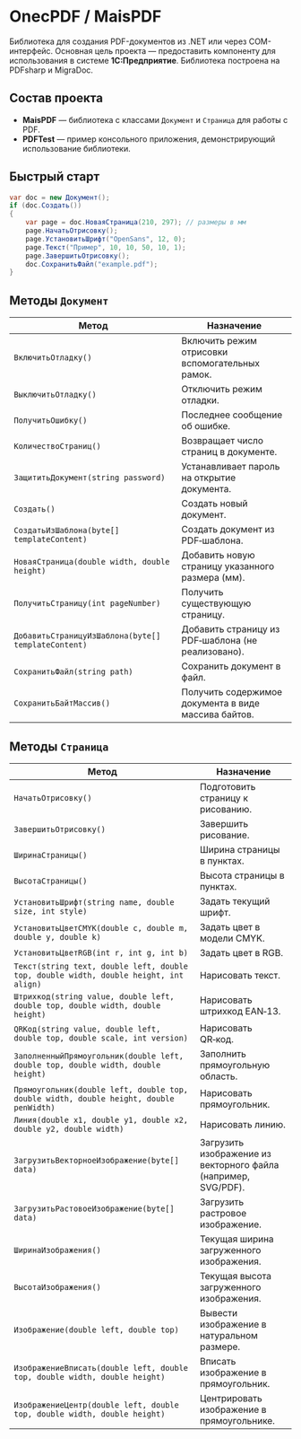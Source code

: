 # OnecPDF / MaisPDF

Библиотека для создания PDF-документов из .NET или через COM-интерфейс. Основная цель проекта — предоставить компоненту для использования в системе **1С:Предприятие**. Библиотека построена на PDFsharp и MigraDoc.

## Состав проекта
- **MaisPDF** — библиотека с классами `Документ` и `Страница` для работы с PDF.
- **PDFTest** — пример консольного приложения, демонстрирующий использование библиотеки.

## Быстрый старт
```csharp
var doc = new Документ();
if (doc.Создать())
{
    var page = doc.НоваяСтраница(210, 297); // размеры в мм
    page.НачатьОтрисовку();
    page.УстановитьШрифт("OpenSans", 12, 0);
    page.Текст("Пример", 10, 10, 50, 10, 1);
    page.ЗавершитьОтрисовку();
    doc.СохранитьФайл("example.pdf");
}
```

## Методы `Документ`
| Метод | Назначение |
|-------|------------|
| `ВключитьОтладку()` | Включить режим отрисовки вспомогательных рамок. |
| `ВыключитьОтладку()` | Отключить режим отладки. |
| `ПолучитьОшибку()` | Последнее сообщение об ошибке. |
| `КоличествоСтраниц()` | Возвращает число страниц в документе. |
| `ЗащититьДокумент(string password)` | Устанавливает пароль на открытие документа. |
| `Создать()` | Создать новый документ. |
| `СоздатьИзШаблона(byte[] templateContent)` | Создать документ из PDF‑шаблона. |
| `НоваяСтраница(double width, double height)` | Добавить новую страницу указанного размера (мм). |
| `ПолучитьСтраницу(int pageNumber)` | Получить существующую страницу. |
| `ДобавитьСтраницуИзШаблона(byte[] templateContent)` | Добавить страницу из PDF‑шаблона (не реализовано). |
| `СохранитьФайл(string path)` | Сохранить документ в файл. |
| `СохранитьБайтМассив()` | Получить содержимое документа в виде массива байтов. |

## Методы `Страница`
| Метод | Назначение |
|-------|------------|
| `НачатьОтрисовку()` | Подготовить страницу к рисованию. |
| `ЗавершитьОтрисовку()` | Завершить рисование. |
| `ШиринаСтраницы()` | Ширина страницы в пунктах. |
| `ВысотаСтраницы()` | Высота страницы в пунктах. |
| `УстановитьШрифт(string name, double size, int style)` | Задать текущий шрифт. |
| `УстановитьЦветCMYK(double c, double m, double y, double k)` | Задать цвет в модели CMYK. |
| `УстановитьЦветRGB(int r, int g, int b)` | Задать цвет в RGB. |
| `Текст(string text, double left, double top, double width, double height, int align)` | Нарисовать текст. |
| `Штрихкод(string value, double left, double top, double width, double height)` | Нарисовать штрихкод EAN‑13. |
| `QRКод(string value, double left, double top, double scale, int version)` | Нарисовать QR‑код. |
| `ЗаполненныйПрямоугольник(double left, double top, double width, double height)` | Заполнить прямоугольную область. |
| `Прямоугольник(double left, double top, double width, double height, double penWidth)` | Нарисовать прямоугольник. |
| `Линия(double x1, double y1, double x2, double y2, double width)` | Нарисовать линию. |
| `ЗагрузитьВекторноеИзображение(byte[] data)` | Загрузить изображение из векторного файла (например, SVG/PDF). |
| `ЗагрузитьРастовоеИзображение(byte[] data)` | Загрузить растровое изображение. |
| `ШиринаИзображения()` | Текущая ширина загруженного изображения. |
| `ВысотаИзображения()` | Текущая высота загруженного изображения. |
| `Изображение(double left, double top)` | Вывести изображение в натуральном размере. |
| `ИзображениеВписать(double left, double top, double width, double height)` | Вписать изображение в прямоугольник. |
| `ИзображениеЦентр(double left, double top, double width, double height)` | Центрировать изображение в прямоугольнике. |

